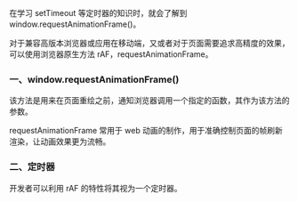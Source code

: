 

在学习 setTimeout 等定时器的知识时，就会了解到 window.requestAnimationFrame()。

对于兼容高版本浏览器或应用在移动端，又或者对于页面需要追求高精度的效果，可以使用浏览器原生方法 rAF，requestAnimationFrame。

### 一、window.requestAnimationFrame()

该方法是用来在页面重绘之前，通知浏览器调用一个指定的函数，其作为该方法的参数。

requestAnimationFrame 常用于 web 动画的制作，用于准确控制页面的帧刷新渲染，让动画效果更为流畅。

### 二、定时器

开发者可以利用 rAF 的特性将其视为一个定时器。

